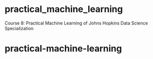 # practical_machine_learning
Course 8: Practical Machine Learning of Johns Hopkins Data Science Specialization
# practical-machine-learning
